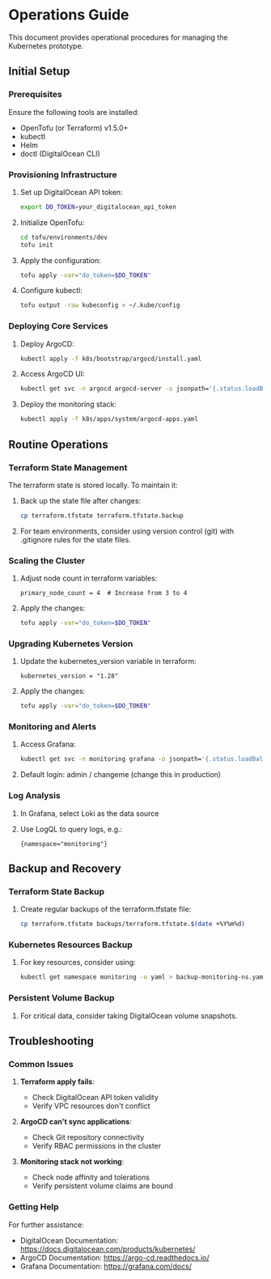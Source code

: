 # Operations Guide

This document provides operational procedures for managing the Kubernetes prototype.

## Initial Setup

### Prerequisites

Ensure the following tools are installed:

- OpenTofu (or Terraform) v1.5.0+
- kubectl
- Helm
- doctl (DigitalOcean CLI)

### Provisioning Infrastructure

1. Set up DigitalOcean API token:

   ```bash
   export DO_TOKEN=your_digitalocean_api_token
   ```

2. Initialize OpenTofu:

   ```bash
   cd tofu/environments/dev
   tofu init
   ```

3. Apply the configuration:

   ```bash
   tofu apply -var="do_token=$DO_TOKEN"
   ```

4. Configure kubectl:

   ```bash
   tofu output -raw kubeconfig > ~/.kube/config
   ```

### Deploying Core Services

1. Deploy ArgoCD:

   ```bash
   kubectl apply -f k8s/bootstrap/argocd/install.yaml
   ```

2. Access ArgoCD UI:

   ```bash
   kubectl get svc -n argocd argocd-server -o jsonpath='{.status.loadBalancer.ingress[0].ip}'
   ```

3. Deploy the monitoring stack:

   ```bash
   kubectl apply -f k8s/apps/system/argocd-apps.yaml
   ```

## Routine Operations

### Terraform State Management

The terraform state is stored locally. To maintain it:

1. Back up the state file after changes:

   ```bash
   cp terraform.tfstate terraform.tfstate.backup
   ```

2. For team environments, consider using version control (git) with .gitignore rules for the state files.

### Scaling the Cluster

1. Adjust node count in terraform variables:

   ```hcl
   primary_node_count = 4  # Increase from 3 to 4
   ```

2. Apply the changes:

   ```bash
   tofu apply -var="do_token=$DO_TOKEN"
   ```

### Upgrading Kubernetes Version

1. Update the kubernetes_version variable in terraform:

   ```hcl
   kubernetes_version = "1.28"
   ```

2. Apply the changes:

   ```bash
   tofu apply -var="do_token=$DO_TOKEN"
   ```

### Monitoring and Alerts

1. Access Grafana:

   ```bash
   kubectl get svc -n monitoring grafana -o jsonpath='{.status.loadBalancer.ingress[0].ip}'
   ```

2. Default login: admin / changeme (change this in production)

### Log Analysis

1. In Grafana, select Loki as the data source
2. Use LogQL to query logs, e.g.:

   ```
   {namespace="monitoring"}
   ```

## Backup and Recovery

### Terraform State Backup

1. Create regular backups of the terraform.tfstate file:

   ```bash
   cp terraform.tfstate backups/terraform.tfstate.$(date +%Y%m%d)
   ```

### Kubernetes Resources Backup

1. For key resources, consider using:

   ```bash
   kubectl get namespace monitoring -o yaml > backup-monitoring-ns.yaml
   ```

### Persistent Volume Backup

1. For critical data, consider taking DigitalOcean volume snapshots.

## Troubleshooting

### Common Issues

1. **Terraform apply fails**:
   - Check DigitalOcean API token validity
   - Verify VPC resources don't conflict

2. **ArgoCD can't sync applications**:
   - Check Git repository connectivity
   - Verify RBAC permissions in the cluster

3. **Monitoring stack not working**:
   - Check node affinity and tolerations
   - Verify persistent volume claims are bound

### Getting Help

For further assistance:

- DigitalOcean Documentation: <https://docs.digitalocean.com/products/kubernetes/>
- ArgoCD Documentation: <https://argo-cd.readthedocs.io/>
- Grafana Documentation: <https://grafana.com/docs/>
